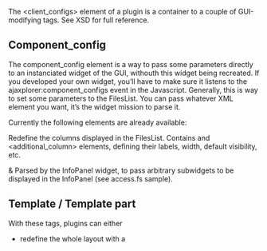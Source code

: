 The <client_configs> element of a plugin is a container to a couple of GUI-modifying tags. See XSD for full reference.

## Component_config
The component_config element is a way to pass some parameters directly to an instanciated widget of the GUI, withouth this widget being recreated. If you developed your own widget, you’ll have to make sure it listens to the ajaxplorer:component_configs event in the Javascript. Generally, this is way to set some parameters to the FilesList. You can pass whatever XML element you want, it’s the widget mission to parse it.

Currently the following elements are already available:

<columns> Redefine the columns displayed in the FilesList. Contains <column> and <additional_column> elements, defining their labels, width, default visibility, etc.

<infoPanel> & <infoPanelExtension> Parsed by the InfoPanel widget, to pass arbitrary subwidgets to be displayed in the InfoPanel (see access.fs sample).

## Template / Template part
With these tags, plugins can either

+ redefine the whole layout with a <template>: this should be generally not be modified, as it is actually tricky. See the gui.ajax/manifest.xml where all master templates are defined
+ redefine a given template part with a <template_part>: this is more frequently used, to dynamically reinstanciate an existing widget of a broader template.